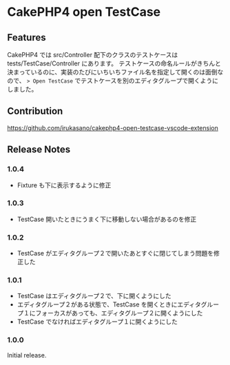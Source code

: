 # CakePHP4 open TestCase

## Features

CakePHP4 では src/Controller 配下のクラスのテストケースは tests/TestCase/Controller にあります。
テストケースの命名ルールがきちんと決まっているのに、実装のたびにいちいちファイル名を指定して開くのは面倒なので、
`> Open TestCase` でテストケースを別のエディタグループで開くようにしました。

## Contribution

https://github.com/irukasano/cakephp4-open-testcase-vscode-extension

## Release Notes

### 1.0.4

* Fixture も下に表示するように修正

### 1.0.3

* TestCase 開いたときにうまく下に移動しない場合があるのを修正

### 1.0.2

* TestCase がエディタグループ２で開いたあとすぐに閉じてしまう問題を修正した

### 1.0.1

* TestCase はエディタグループ２で、下に開くようにした
* エディタグループ２がある状態で、TestCase を開くときにエディタグループ１にフォーカスがあっても、エディタグループ２に開くようにした
* TestCase でなければエディタグループ１に開くようにした

### 1.0.0

Initial release.
